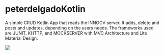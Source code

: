 # peterdelgadoKotlin 
A simple CRUD Kotlin App that reads the INNOCV server. It adds, delete and posts and updates, depending on the users needs.
The frameworks used are JUNIT, KHTTP, and MOCKSERVER with MVC Architecture and Lite Material Design.


![](Response.gif)
